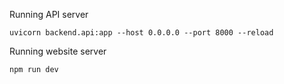 Running API server

`uvicorn backend.api:app --host 0.0.0.0 --port 8000 --reload`

Running website server

`npm run dev`